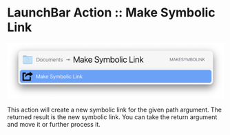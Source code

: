 # LaunchBar Action :: Make Symbolic Link

![Screenshot of Make Symbolic Link action](docs/make-symbolic-link-ss.png)

This action will create a new symbolic link for the given path argument. The
returned result is the new symbolic link. You can take the return argument and
move it or further process it.
